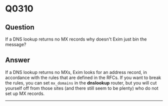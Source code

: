 Q0310
=====

Question
--------

If a DNS lookup returns no MX records why doesn't Exim just bin the
message?

Answer
------

If a DNS lookup returns no MXs, Exim looks for an address record, in
accordance with the rules that are defined in the RFCs. If you want to
break the rules, you can set `mx_domains` in the **dnslookup** router,
but you will cut yourself off from those sites (and there still seem to
be plenty) who do not set up MX records.

* * * * *
